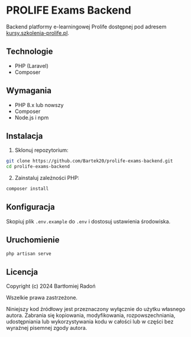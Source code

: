 # PROLIFE Exams Backend

Backend platformy e-learningowej Prolife dostępnej pod adresem [kursy.szkolenia-prolife.pl](https://kursy.szkolenia-prolife.pl).

## Technologie

- PHP (Laravel)
- Composer

## Wymagania

- PHP 8.x lub nowszy
- Composer
- Node.js i npm

## Instalacja

1. Sklonuj repozytorium:
```bash
git clone https://github.com/Bartek20/prolife-exams-backend.git
cd prolife-exams-backend
```

2. Zainstaluj zależności PHP:
```bash
composer install
```

## Konfiguracja

Skopiuj plik `.env.example` do `.env` i dostosuj ustawienia środowiska.

## Uruchomienie

```bash
php artisan serve
```

## Licencja

Copyright (c) 2024 Bartłomiej Radoń

Wszelkie prawa zastrzeżone.

Niniejszy kod źródłowy jest przeznaczony wyłącznie do użytku własnego autora. Zabrania się kopiowania, modyfikowania, rozpowszechniania, udostępniania lub wykorzystywania kodu w całości lub w części bez wyraźnej pisemnej zgody autora.
